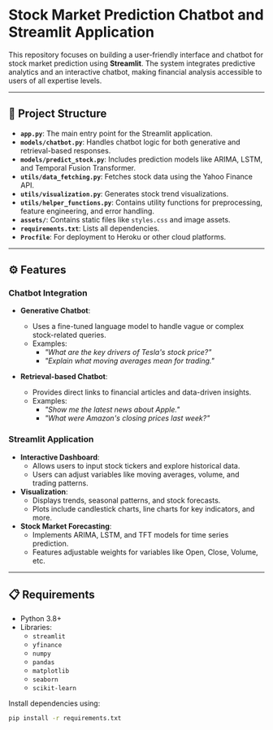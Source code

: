 # Stock Market Prediction Chatbot and Streamlit Application

This repository focuses on building a user-friendly interface and chatbot for stock market prediction using **Streamlit**. The system integrates predictive analytics and an interactive chatbot, making financial analysis accessible to users of all expertise levels.

---

## 📂 Project Structure

- **`app.py`**: The main entry point for the Streamlit application.
- **`models/chatbot.py`**: Handles chatbot logic for both generative and retrieval-based responses.
- **`models/predict_stock.py`**: Includes prediction models like ARIMA, LSTM, and Temporal Fusion Transformer.
- **`utils/data_fetching.py`**: Fetches stock data using the Yahoo Finance API.
- **`utils/visualization.py`**: Generates stock trend visualizations.
- **`utils/helper_functions.py`**: Contains utility functions for preprocessing, feature engineering, and error handling.
- **`assets/`**: Contains static files like `styles.css` and image assets.
- **`requirements.txt`**: Lists all dependencies.
- **`Procfile`**: For deployment to Heroku or other cloud platforms.

---

## ⚙️ Features

### Chatbot Integration
- **Generative Chatbot**: 
  - Uses a fine-tuned language model to handle vague or complex stock-related queries.
  - Examples:
    - *"What are the key drivers of Tesla's stock price?"*
    - *"Explain what moving averages mean for trading."*

- **Retrieval-based Chatbot**:
  - Provides direct links to financial articles and data-driven insights.
  - Examples:
    - *"Show me the latest news about Apple."*
    - *"What were Amazon's closing prices last week?"*

### Streamlit Application
- **Interactive Dashboard**:
  - Allows users to input stock tickers and explore historical data.
  - Users can adjust variables like moving averages, volume, and trading patterns.
- **Visualization**:
  - Displays trends, seasonal patterns, and stock forecasts.
  - Plots include candlestick charts, line charts for key indicators, and more.
- **Stock Market Forecasting**:
  - Implements ARIMA, LSTM, and TFT models for time series prediction.
  - Features adjustable weights for variables like Open, Close, Volume, etc.

---

## 📋 Requirements

- Python 3.8+
- Libraries:
  - `streamlit`
  - `yfinance`
  - `numpy`
  - `pandas`
  - `matplotlib`
  - `seaborn`
  - `scikit-learn`

Install dependencies using:

```bash
pip install -r requirements.txt
